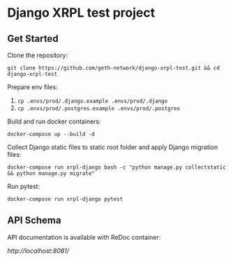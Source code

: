 # Django XRPL test project

## Get Started
Clone the repository:

`git clone https://github.com/geth-network/django-xrpl-test.git && cd django-xrpl-test`


Prepare env files:
1) `cp .envs/prod/.django.example .envs/prod/.django` 
2) `cp .envs/prod/.postgres.example .envs/prod/.postgres`

Build and run docker containers:

`docker-compose up --build -d`

Collect Django static files to static root folder and apply Django migration files:

`docker-compose run xrpl-django bash -c "python manage.py collectstatic && python manage.py migrate"`


Run pytest:

`docker-compose run xrpl-django pytest`

## API Schema
API documentation is available with ReDoc container:

*http://localhost:8081/*
